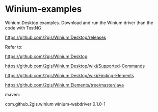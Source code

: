 # Winium-examples
Winium.Desktop examples.
Download and run the Winium driver than the code with TestNG

https://github.com/2gis/Winium.Desktop/releases

Refer to:

https://github.com/2gis/Winium.Desktop

https://github.com/2gis/Winium.Desktop/wiki/Supported-Commands

https://github.com/2gis/Winium.Desktop/wiki/Finding-Elements

https://github.com/2gis/Winium.Elements/tree/master/java

maven: 
<!-- https://mvnrepository.com/artifact/com.github.2gis.winium/winium-webdriver -->
<dependency>
    <groupId>com.github.2gis.winium</groupId>
    <artifactId>winium-webdriver</artifactId>
    <version>0.1.0-1</version>
</dependency>

